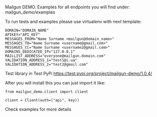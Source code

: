 Mailgun DEMO.
Examples for all endpoints you will find under:
mailgun_demo/examples

To run tests and examples please use virtualenv with next template:
````
DOMAIN="DOMAIN_NAME"
APIKEY="API_KEY"
MESSAGES_FROM="Name Surname <mailgun@domain_name>"
MESSAGES_TO="Name Surname <username@gmail.com>"
MESSAGES_CC="Name Surname <username2@gmail.com>"
DOMAINS_DEDICATED_IP="127.0.0.1"
MAILLIST_ADDRESS="everyone@mailgun.domain.com"
VALIDATION_ADDRESS_1="test1@i.ua"
VALIDATION_ADDRESS_2="test2@gmail.com"
````

Test library in Test PyPi
https://test.pypi.org/project/mailgun-demo/1.0.4/

After you will install this you can just import it like:
````
from mailgun_demo.client import client

client = Client(auth=("api", key))
````
Check examples for more details
